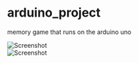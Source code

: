 # arduino_project

memory game that runs on the arduino uno

![Screenshot](Screenshot1.png)  
![Screenshot](Screenshot2.png)
